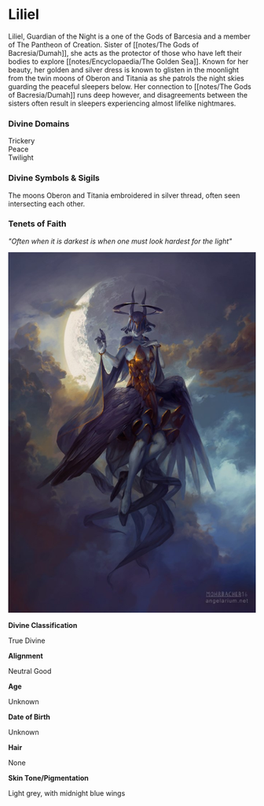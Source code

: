 # Liliel


Liliel, Guardian of the Night is a one of the Gods of Barcesia and a member of The Pantheon of Creation. Sister of [[notes/The Gods of Bacresia/Dumah]], she acts as the protector of those who have left their bodies to explore [[notes/Encyclopaedia/The Golden Sea]]. Known for her beauty, her golden and silver dress is known to glisten in the moonlight from the twin moons of Oberon and Titania as she patrols the night skies guarding the peaceful sleepers below. Her connection to [[notes/The Gods of Bacresia/Dumah]] runs deep however, and disagreements between the sisters often result in sleepers experiencing almost lifelike nightmares.

### Divine Domains

Trickery  
Peace  
Twilight

### Divine Symbols & Sigils

The moons Oberon and Titania embroidered in silver thread, often seen intersecting each other.

### Tenets of Faith

_"Often when it is darkest is when one must look hardest for the light"_

![](notes/assets/liliel.jpg)

**Divine Classification**

True Divine

**Alignment**

Neutral Good

**Age**

Unknown

**Date of Birth**

Unknown

**Hair**

None

**Skin Tone/Pigmentation**

Light grey, with midnight blue wings